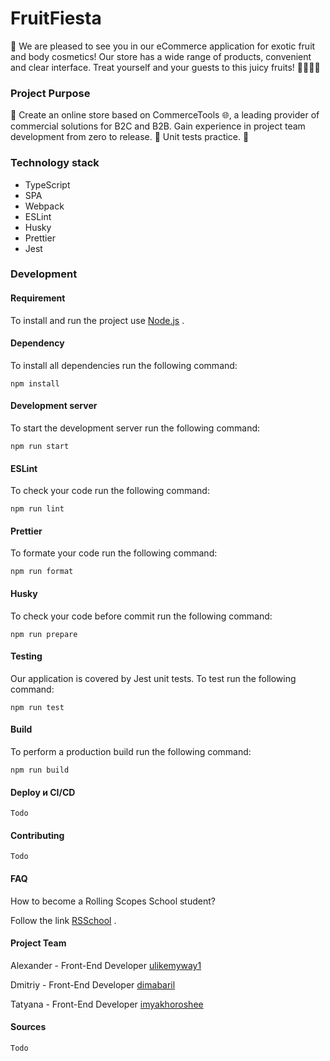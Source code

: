 # FruitFiesta

🙌 We are pleased to see you in our eCommerce application for exotic fruit and body cosmetics! Our store has a wide range of products, convenient and clear interface. Treat yourself and your guests to this juicy fruits! 🍉🌴🍍😋

### Project Purpose

 🛒 Create an online store based on CommerceTools 🌐, a leading provider of commercial solutions for B2C and B2B. Gain experience in project team development from zero to release. 👥 Unit tests practice. 🤝

 ### Technology stack

 - TypeScript
 - SPA
 - Webpack
 - ESLint
 - Husky
 - Prettier
 - Jest

### Development

#### Requirement

To install and run the project use [Node.js](https://nodejs.org/en/download) .

#### Dependency

To install all dependencies run the following command:

    npm install

#### Development server

  To start the development server run the following command:
    
    npm run start

#### ESLint

To check your code run the following command:

    npm run lint

#### Prettier

To formate your code run the following command:

    npm run format

#### Husky

To check your code before commit run the following command:

    npm run prepare

#### Testing

Our application is covered by Jest unit tests. To test run the following command:

    npm run test
    
#### Build

  To perform a production build run the following command:

    npm run build

#### Deploy и CI/CD

    Todo

#### Contributing

    Todo

#### FAQ

How to become a Rolling Scopes School student?

Follow the link [RSSchool](https://rs.school/courses/javascript-preschool) .

#### Project Team

Alexander - Front-End Developer [ulikemyway1](https://github.com/ulikemyway1)

Dmitriy - Front-End Developer [dimabaril](https://github.com/dimabaril)

Tatyana - Front-End Developer [imyakhoroshee](https://github.com/ImyaKhoroshee)

#### Sources

    Todo
